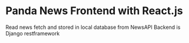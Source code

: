 # Panda News Frontend with React.js

Read news fetch and stored in local database from NewsAPI
Backend is Django restframework

